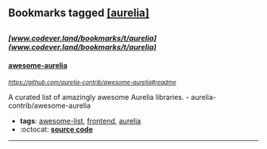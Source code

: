 ## Bookmarks tagged [[aurelia]](https://www.codever.land/search?q=[aurelia])

_<sup><sup>[www.codever.land/bookmarks/t/aurelia](www.codever.land/bookmarks/t/aurelia)</sup></sup>_
---
#### [awesome-aurelia](https://github.com/aurelia-contrib/awesome-aurelia#readme)
_<sup>https://github.com/aurelia-contrib/awesome-aurelia#readme</sup>_

A curated list of amazingly awesome Aurelia libraries. - aurelia-contrib/awesome-aurelia
* **tags**: [awesome-list](../tagged/awesome-list.md), [frontend](../tagged/frontend.md), [aurelia](../tagged/aurelia.md)
* :octocat: **[source code](https://github.com/aurelia-contrib/awesome-aurelia#readme)**
---

